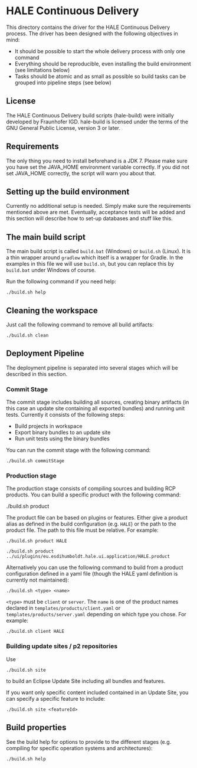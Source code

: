 HALE Continuous Delivery
================================

This directory contains the driver for the HALE Continuous Delivery process.
The driver has been designed with the following objectives in mind:

* It should be possible to start the whole delivery process with only one
  command
* Everything should be reproducible, even installing the build environment
  (see limitations below)
* Tasks should be atomic and as small as possible so build tasks can be grouped
  into pipeline steps (see below)
  
License
-------

The HALE Continuous Delivery build scripts (hale-build) were initially developed
by Fraunhofer IGD. hale-build is licensed under the terms of the GNU General
Public License, version 3 or later. 

Requirements
------------

The only thing you need to install beforehand is a JDK 7. Please make
sure you have set the JAVA_HOME environment variable correctly. If you did
not set JAVA_HOME correctly, the script will warn you about that.

Setting up the build environment
--------------------------------

Currently no additional setup is needed. Simply make sure the
requirements mentioned above are met. Eventually, acceptance tests will
be added and this section will describe how to set-up databases and
stuff like this.

The main build script
---------------------

The main build script is called `build.bat` (Windows) or `build.sh` (Linux).
It is a thin wrapper around `gradlew` which itself is a wrapper for Gradle.
In the examples in this file we will use `build.sh`, but you can replace
this by `build.bat` under Windows of course.

Run the following command if you need help:

    ./build.sh help

Cleaning the workspace
----------------------

Just call the following command to remove all build artifacts:

    ./build.sh clean

Deployment Pipeline
-------------------

The deployment pipeline is separated into several stages which will be
described in this section.

### Commit Stage

The commit stage includes building all sources, creating binary artifacts (in
this case an update site containing all exported bundles) and running unit
tests. Currently it consists of the following steps:

* Build projects in workspace
* Export binary bundles to an update site
* Run unit tests using the binary bundles

You can run the commit stage with the following command:

    ./build.sh commitStage

### Production stage

The production stage consists of compiling sources and building RCP
products. You can build a specific product with the following command:

   ./build.sh product <path-to-product-file-or-product-alias>

The product file can be based on plugins or features. Either give a product alias as
defined in the build configuration (e.g. `HALE`) or the path to the product
file. The path to this file must be relative.
For example:

	./build.sh product HALE

    ./build.sh product ../ui/plugins/eu.esdihumboldt.hale.ui.application/HALE.product

Alternatively you can use the following command to build from a product
configuration defined in a yaml file
(though the HALE yaml definition is currently not maintained):

    ./build.sh <type> <name>

`<type>` must be `client` or `server`. The `name` is one of the product
names declared in `templates/products/client.yaml` or `templates/products/server.yaml`
depending on which type you chose. For example:

    ./build.sh client HALE
    
### Building update sites / p2 repositories

Use

    ./build.sh site

to build an Eclipse Update Site including all bundles and features.

If you want only specific content included contained in an Update Site, you can specify a specific feature to include:

    ./build.sh site <featureId>

Build properties
----------------

See the build help for options to provide to the different stages (e.g.
compiling for specific operation systems and architectures):

    ./build.sh help

